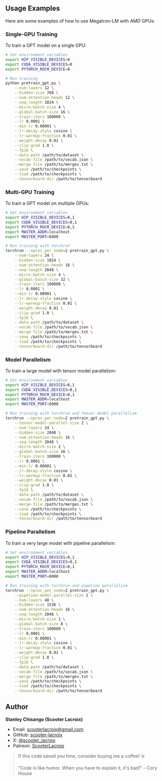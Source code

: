 ## Usage Examples

Here are some examples of how to use Megatron-LM with AMD GPUs:

### Single-GPU Training

To train a GPT model on a single GPU:

```bash
# Set environment variables
export HIP_VISIBLE_DEVICES=0
export CUDA_VISIBLE_DEVICES=0
export PYTORCH_ROCM_DEVICE=0

# Run training
python pretrain_gpt.py \
    --num-layers 12 \
    --hidden-size 768 \
    --num-attention-heads 12 \
    --seq-length 1024 \
    --micro-batch-size 4 \
    --global-batch-size 16 \
    --train-iters 100000 \
    --lr 0.0001 \
    --min-lr 0.00001 \
    --lr-decay-style cosine \
    --lr-warmup-fraction 0.01 \
    --weight-decay 0.01 \
    --clip-grad 1.0 \
    --fp16 \
    --data-path /path/to/dataset \
    --vocab-file /path/to/vocab.json \
    --merge-file /path/to/merges.txt \
    --save /path/to/checkpoints \
    --load /path/to/checkpoints \
    --tensorboard-dir /path/to/tensorboard
```

### Multi-GPU Training

To train a GPT model on multiple GPUs:

```bash
# Set environment variables
export HIP_VISIBLE_DEVICES=0,1
export CUDA_VISIBLE_DEVICES=0,1
export PYTORCH_ROCM_DEVICE=0,1
export MASTER_ADDR=localhost
export MASTER_PORT=6000

# Run training with torchrun
torchrun --nproc_per_node=2 pretrain_gpt.py \
    --num-layers 24 \
    --hidden-size 1024 \
    --num-attention-heads 16 \
    --seq-length 2048 \
    --micro-batch-size 4 \
    --global-batch-size 32 \
    --train-iters 100000 \
    --lr 0.0001 \
    --min-lr 0.00001 \
    --lr-decay-style cosine \
    --lr-warmup-fraction 0.01 \
    --weight-decay 0.01 \
    --clip-grad 1.0 \
    --fp16 \
    --data-path /path/to/dataset \
    --vocab-file /path/to/vocab.json \
    --merge-file /path/to/merges.txt \
    --save /path/to/checkpoints \
    --load /path/to/checkpoints \
    --tensorboard-dir /path/to/tensorboard
```

### Model Parallelism

To train a large model with tensor model parallelism:

```bash
# Set environment variables
export HIP_VISIBLE_DEVICES=0,1
export CUDA_VISIBLE_DEVICES=0,1
export PYTORCH_ROCM_DEVICE=0,1
export MASTER_ADDR=localhost
export MASTER_PORT=6000

# Run training with torchrun and tensor model parallelism
torchrun --nproc_per_node=2 pretrain_gpt.py \
    --tensor-model-parallel-size 2 \
    --num-layers 24 \
    --hidden-size 2048 \
    --num-attention-heads 16 \
    --seq-length 2048 \
    --micro-batch-size 2 \
    --global-batch-size 16 \
    --train-iters 100000 \
    --lr 0.0001 \
    --min-lr 0.00001 \
    --lr-decay-style cosine \
    --lr-warmup-fraction 0.01 \
    --weight-decay 0.01 \
    --clip-grad 1.0 \
    --fp16 \
    --data-path /path/to/dataset \
    --vocab-file /path/to/vocab.json \
    --merge-file /path/to/merges.txt \
    --save /path/to/checkpoints \
    --load /path/to/checkpoints \
    --tensorboard-dir /path/to/tensorboard
```

### Pipeline Parallelism

To train a very large model with pipeline parallelism:

```bash
# Set environment variables
export HIP_VISIBLE_DEVICES=0,1
export CUDA_VISIBLE_DEVICES=0,1
export PYTORCH_ROCM_DEVICE=0,1
export MASTER_ADDR=localhost
export MASTER_PORT=6000

# Run training with torchrun and pipeline parallelism
torchrun --nproc_per_node=2 pretrain_gpt.py \
    --pipeline-model-parallel-size 2 \
    --num-layers 48 \
    --hidden-size 1536 \
    --num-attention-heads 16 \
    --seq-length 2048 \
    --micro-batch-size 1 \
    --global-batch-size 8 \
    --train-iters 100000 \
    --lr 0.0001 \
    --min-lr 0.00001 \
    --lr-decay-style cosine \
    --lr-warmup-fraction 0.01 \
    --weight-decay 0.01 \
    --clip-grad 1.0 \
    --fp16 \
    --data-path /path/to/dataset \
    --vocab-file /path/to/vocab.json \
    --merge-file /path/to/merges.txt \
    --save /path/to/checkpoints \
    --load /path/to/checkpoints \
    --tensorboard-dir /path/to/tensorboard
```


## Author

**Stanley Chisango (Scooter Lacroix)**

- Email: scooterlacroix@gmail.com
- GitHub: [scooter-lacroix](https://github.com/scooter-lacroix)
- X: [@scooter_lacroix](https://x.com/scooter_lacroix)
- Patreon: [ScooterLacroix](https://patreon.com/ScooterLacroix)

> If this code saved you time, consider buying me a coffee! ☕
> 
> "Code is like humor. When you have to explain it, it's bad!" - Cory House

